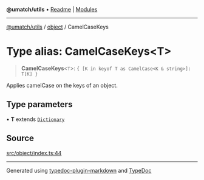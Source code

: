 **@umatch/utils** • [Readme](../../index.md) \| [Modules](../../modules.md)

***

[@umatch/utils](../../modules.md) / [object](../index.md) / CamelCaseKeys

# Type alias: CamelCaseKeys\<T\>

> **CamelCaseKeys**\<`T`\>: `{ [K in keyof T as CamelCase<K & string>]: T[K] }`

Applies camelCase on the keys of an object.

## Type parameters

• **T** extends [`Dictionary`](../../index/type-aliases/Dictionary.md)

## Source

[src/object/index.ts:44](https://github.com/umatch-oficial/utils/blob/4c813c4/src/object/index.ts#L44)

***

Generated using [typedoc-plugin-markdown](https://www.npmjs.com/package/typedoc-plugin-markdown) and [TypeDoc](https://typedoc.org/)
